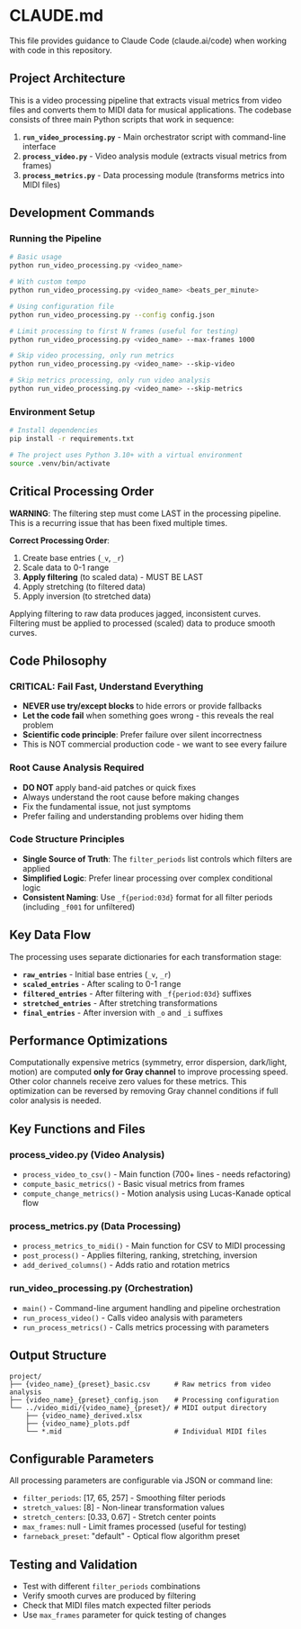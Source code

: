 # CLAUDE.md

This file provides guidance to Claude Code (claude.ai/code) when working with code in this repository.

## Project Architecture

This is a video processing pipeline that extracts visual metrics from video files and converts them to MIDI data for musical applications. The codebase consists of three main Python scripts that work in sequence:

1. **`run_video_processing.py`** - Main orchestrator script with command-line interface
2. **`process_video.py`** - Video analysis module (extracts visual metrics from frames)
3. **`process_metrics.py`** - Data processing module (transforms metrics into MIDI files)

## Development Commands

### Running the Pipeline
```bash
# Basic usage
python run_video_processing.py <video_name>

# With custom tempo
python run_video_processing.py <video_name> <beats_per_minute>

# Using configuration file
python run_video_processing.py --config config.json

# Limit processing to first N frames (useful for testing)
python run_video_processing.py <video_name> --max-frames 1000

# Skip video processing, only run metrics
python run_video_processing.py <video_name> --skip-video

# Skip metrics processing, only run video analysis
python run_video_processing.py <video_name> --skip-metrics
```

### Environment Setup
```bash
# Install dependencies
pip install -r requirements.txt

# The project uses Python 3.10+ with a virtual environment
source .venv/bin/activate
```

## Critical Processing Order

**WARNING**: The filtering step must come LAST in the processing pipeline. This is a recurring issue that has been fixed multiple times.

**Correct Processing Order**:
1. Create base entries (`_v`, `_r`)
2. Scale data to 0-1 range
3. **Apply filtering** (to scaled data) - MUST BE LAST
4. Apply stretching (to filtered data)
5. Apply inversion (to stretched data)

Applying filtering to raw data produces jagged, inconsistent curves. Filtering must be applied to processed (scaled) data to produce smooth curves.

## Code Philosophy

### CRITICAL: Fail Fast, Understand Everything
- **NEVER use try/except blocks** to hide errors or provide fallbacks
- **Let the code fail** when something goes wrong - this reveals the real problem
- **Scientific code principle**: Prefer failure over silent incorrectness
- This is NOT commercial production code - we want to see every failure

### Root Cause Analysis Required
- **DO NOT** apply band-aid patches or quick fixes
- Always understand the root cause before making changes
- Fix the fundamental issue, not just symptoms
- Prefer failing and understanding problems over hiding them

### Code Structure Principles
- **Single Source of Truth**: The `filter_periods` list controls which filters are applied
- **Simplified Logic**: Prefer linear processing over complex conditional logic
- **Consistent Naming**: Use `_f{period:03d}` format for all filter periods (including `_f001` for unfiltered)

## Key Data Flow

The processing uses separate dictionaries for each transformation stage:
- **`raw_entries`** - Initial base entries (`_v`, `_r`)
- **`scaled_entries`** - After scaling to 0-1 range
- **`filtered_entries`** - After filtering with `_f{period:03d}` suffixes
- **`stretched_entries`** - After stretching transformations
- **`final_entries`** - After inversion with `_o` and `_i` suffixes

## Performance Optimizations

Computationally expensive metrics (symmetry, error dispersion, dark/light, motion) are computed **only for Gray channel** to improve processing speed. Other color channels receive zero values for these metrics. This optimization can be reversed by removing Gray channel conditions if full color analysis is needed.

## Key Functions and Files

### process_video.py (Video Analysis)
- `process_video_to_csv()` - Main function (700+ lines - needs refactoring)
- `compute_basic_metrics()` - Basic visual metrics from frames
- `compute_change_metrics()` - Motion analysis using Lucas-Kanade optical flow

### process_metrics.py (Data Processing)
- `process_metrics_to_midi()` - Main function for CSV to MIDI processing
- `post_process()` - Applies filtering, ranking, stretching, inversion
- `add_derived_columns()` - Adds ratio and rotation metrics

### run_video_processing.py (Orchestration)
- `main()` - Command-line argument handling and pipeline orchestration
- `run_process_video()` - Calls video analysis with parameters
- `run_process_metrics()` - Calls metrics processing with parameters

## Output Structure

```
project/
├── {video_name}_{preset}_basic.csv      # Raw metrics from video analysis
├── {video_name}_{preset}_config.json    # Processing configuration
└── ../video_midi/{video_name}_{preset}/ # MIDI output directory
    ├── {video_name}_derived.xlsx
    ├── {video_name}_plots.pdf
    └── *.mid                            # Individual MIDI files
```

## Configurable Parameters

All processing parameters are configurable via JSON or command line:
- `filter_periods`: [17, 65, 257] - Smoothing filter periods
- `stretch_values`: [8] - Non-linear transformation values
- `stretch_centers`: [0.33, 0.67] - Stretch center points
- `max_frames`: null - Limit frames processed (useful for testing)
- `farneback_preset`: "default" - Optical flow algorithm preset

## Testing and Validation

- Test with different `filter_periods` combinations
- Verify smooth curves are produced by filtering
- Check that MIDI files match expected filter periods
- Use `max_frames` parameter for quick testing of changes